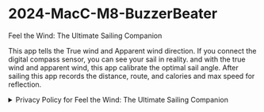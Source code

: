 # 2024-MacC-M8-BuzzerBeater

Feel the Wind: The Ultimate Sailing Companion

This app tells the True wind and Apparent wind direction.
If you connect the digital compass sensor, you can see your sail in reality.
and with the true wind and apparent wind, this app calibrate the optimal sail angle.
After sailing this app records the distance, route, and calories and max speed for reflection.


<details>
  <summary>
    Privacy Policy for Feel the Wind: The Ultimate Sailing Companion
  </summary>

We at Feel the Wind: The Ultimate Sailing Companion value your privacy and are committed to protecting your personal data. This Privacy Policy explains how your information is collected, used, stored, and shared when you use our app.

## 1. Information We Collect and How We Collect It
Our app does not directly collect or store personal data. However, certain data is used to provide the app’s core functionalities:

Location Data
Real-time location and route tracking.
Stored and synced with Apple HealthKit for performance analysis and feedback.
Activity Data
Data such as calories burned, distance traveled, and maximum speed.
Recorded and saved via Apple HealthKit if enabled.
Device Sensor Data
Data from the digital compass and wind direction sensors to enhance sailing functionality.

## 2. Purpose of Data Usage
The data used by the app serves the following purposes:

To assist in real-time sailing and provide sailing insights.
To calculate optimal sailing angles using real and apparent wind data(ie. direction and speed).
To record activity data for post-sailing analysis and HealthKit integration.

## 3. Data Retention and Deletion
Our app does not store user data on external servers. All data is retained either on the user's device or in Apple HealthKit, depending on user preferences:

Data saved to Apple HealthKit follows Apple’s privacy and storage policies.
Deleting the app from your device may remove local data, but it will not delete data stored in HealthKit.

## 4. Data Sharing
We do not share your personal data with any third parties. All data remains private to your device or HealthKit.

## 5. Your Rights
As a user, you have the following rights:

To edit or delete data stored in Apple HealthKit.
To manage or delete data stored locally on your device.

## 6. Security Measures
We take the following measures to protect your data:

HealthKit data is encrypted and securely stored.
The app complies with Apple’s security guidelines and policies.

## 7. Changes to This Privacy Policy
This Privacy Policy may be updated in the future. Changes will be communicated through app updates or notifications.

## 8. Contact Information
If you have any questions or concerns about this Privacy Policy, please contact us:

Email: giwoo.kim@gmail.com
Phone: +82-10-8728-0337
This Privacy Policy is effective as of December 3, 2024.
  
</details>

